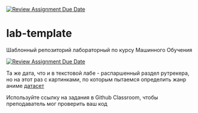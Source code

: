 [![Review Assignment Due Date](https://classroom.github.com/assets/deadline-readme-button-24ddc0f5d75046c5622901739e7c5dd533143b0c8e959d652212380cedb1ea36.svg)](https://classroom.github.com/a/HS5J5HS3)
# lab-template

Шаблонный репозиторий лабораторный по курсу Машинного Обучения

[![Review Assignment Due Date](https://classroom.github.com/assets/deadline-readme-button-24ddc0f5d75046c5622901739e7c5dd533143b0c8e959d652212380cedb1ea36.svg)](https://classroom.github.com/a/HS5J5HS3)

Та же дата, что и в текстовой лабе - распаршенный раздел рутрекера, но на этот раз с картинками, по которым пытаемся определить жанр аниме
[датасет](https://drive.google.com/file/d/10fIk8HoxdTIO2Zqii7ZkEtG0QzZ0kJiY/view?usp=sharing)

Используйте ссылку на задания в Github Classroom, чтобы преподаватель мог проверить ваш код
